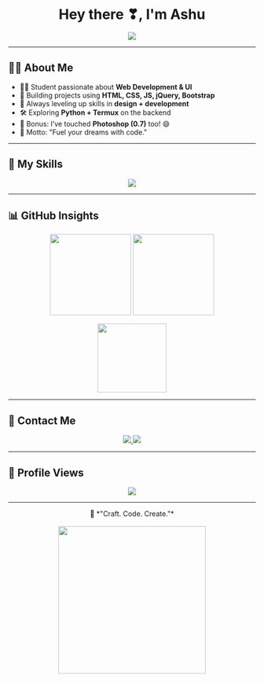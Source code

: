 <!-- 🔥 GitHub Profile README for Ashu-0143 -->

<h1 align="center">Hey there ❣, I'm Ashu</h1>

<p align="center">
  <img src="https://readme-typing-svg.herokuapp.com?font=Fira+Code&weight=600&size=24&pause=1000&color=1CF7FF&center=true&vCenter=true&width=435&lines=Web+Designer+%2F+Front-End+Learner+%F0%9F%92%BB;Exploring+Python+%2B+Termux+Projects;Passionate+About+Clean+UI%2FUX;Keep+Improving+%E2%9A%A1" />
</p>

---

## 👨‍💻 About Me

- 🧑‍🎓 Student passionate about **Web Development & UI**  
- 💼 Building projects using **HTML, CSS, JS, jQuery, Bootstrap**  
- 🎯 Always leveling up skills in **design + development**  
- 🛠️ Exploring **Python + Termux** on the backend  
- 🎨 Bonus: I’ve touched **Photoshop (0.7)** too! 😄  
- 🧠 Motto: "Fuel your dreams with code."

---

## 🧰 My Skills

<p align="center">
  <img src="https://skillicons.dev/icons?i=html,css,js,bootstrap,jquery,github,vscode" />
</p>

---

## 📊 GitHub Insights

<p align="center">
  <img src="https://github-readme-stats.vercel.app/api?username=Ashu-0143&show_icons=true&theme=tokyonight" height="165" />
  <img src="https://github-readme-streak-stats.herokuapp.com/?user=Ashu-0143&theme=tokyonight" height="165" />
</p>

<p align="center">
  <img src="https://github-readme-stats.vercel.app/api/top-langs/?username=Ashu-0143&layout=compact&theme=tokyonight" height="140"/>
</p>

---

## 🧭 Contact Me

<p align="center">
  <a href="https://github.com/Ashu-0143" target="_blank">
    <img src="https://img.shields.io/badge/GitHub-Ashu--0143-181717?style=for-the-badge&logo=github" />
  </a>
  <a href="https://t.me/Usernamly" target="_blank">
    <img src="https://img.shields.io/badge/Telegram-Contact-blue?style=for-the-badge&logo=telegram" />
  </a>
</p>

---

## 👀 Profile Views

<p align="center">
  <img src="https://komarev.com/ghpvc/?username=Ashu-0143&style=for-the-badge&color=brightgreen" />
</p>

---

<p align="center">
  💬 *"Craft. Code. Create."*<br><br>
  <img src="https://media.giphy.com/media/3o7aD2saalBwwftBIY/giphy.gif" width="300" />
</p>
